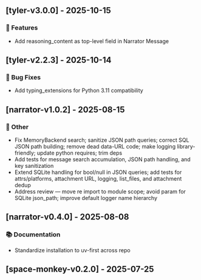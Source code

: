 ## [tyler-v3.0.0] - 2025-10-15

### 🚀 Features

- Add reasoning_content as top-level field in Narrator Message
## [tyler-v2.2.3] - 2025-10-14

### 🐛 Bug Fixes

- Add typing_extensions for Python 3.11 compatibility
## [narrator-v1.0.2] - 2025-08-15

### 💼 Other

- Fix MemoryBackend search; sanitize JSON path queries; correct SQL JSON path building; remove dead data-URL code; make logging library-friendly; update python requires; trim deps
- Add tests for message search accumulation, JSON path handling, and key sanitization
- Extend SQLite handling for bool/null in JSON queries; add tests for attrs/platforms, attachment URL, logging, list_files, and attachment dedup
- Address review — move re import to module scope; avoid param for SQLite json_path; improve default logger name hierarchy
## [narrator-v0.4.0] - 2025-08-08

### 📚 Documentation

- Standardize installation to uv-first across repo
## [space-monkey-v0.2.0] - 2025-07-25
